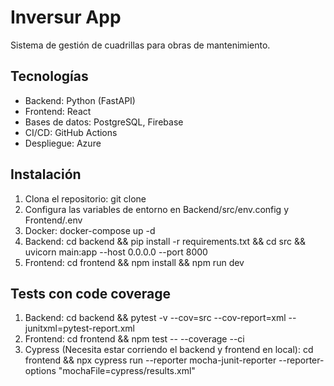 # Inversur App
Sistema de gestión de cuadrillas para obras de mantenimiento.

## Tecnologías
- Backend: Python (FastAPI)
- Frontend: React
- Bases de datos: PostgreSQL, Firebase
- CI/CD: GitHub Actions
- Despliegue: Azure

## Instalación
1. Clona el repositorio: git clone <url>
2. Configura las variables de entorno en Backend/src/env.config y Frontend/.env
3. Docker: docker-compose up -d
4. Backend: cd backend && pip install -r requirements.txt && cd src && uvicorn main:app --host 0.0.0.0 --port 8000
5. Frontend: cd frontend && npm install && npm run dev

## Tests con code coverage
1. Backend: cd backend && pytest -v --cov=src --cov-report=xml --junitxml=pytest-report.xml
2. Frontend: cd frontend && npm test -- --coverage --ci
3. Cypress (Necesita estar corriendo el backend y frontend en local): cd frontend && npx cypress run --reporter mocha-junit-reporter --reporter-options "mochaFile=cypress/results.xml"